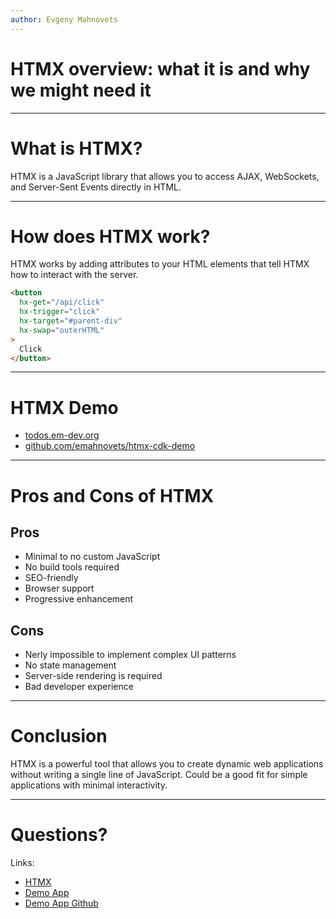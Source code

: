 ```yaml
---
author: Evgeny Mahnovets
---
```


# HTMX overview: what it is and why we might need it

---

# What is HTMX?

HTMX is a JavaScript library that allows you to access AJAX, WebSockets, and Server-Sent Events directly in HTML.

---

# How does HTMX work?

HTMX works by adding attributes to your HTML elements that tell HTMX how to interact with the server.

```html
<button
  hx-get="/api/click"
  hx-trigger="click"
  hx-target="#parent-div"
  hx-swap="outerHTML"
>
  Click
</button>
```

---

# HTMX Demo

* [todos.em-dev.org](https://todos.em-dev.org)
* [github.com/emahnovets/htmx-cdk-demo](https://github.com/emahnovets/htmx-cdk-demo)

---

# Pros and Cons of HTMX

## Pros

* Minimal to no custom JavaScript
* No build tools required
* SEO-friendly
* Browser support
* Progressive enhancement

## Cons

* Nerly impossible to implement complex UI patterns
* No state management
* Server-side rendering is required
* Bad developer experience

---

# Conclusion

HTMX is a powerful tool that allows you to create dynamic web applications without writing a single line of JavaScript.
Could be a good fit for simple applications with minimal interactivity.

---

# Questions?

Links:
- [HTMX](https://htmx.org/)
- [Demo App](https://todos.em-dev.org)
- [Demo App Github](https://github.com/emahnovets/htmx-cdk-demo)
